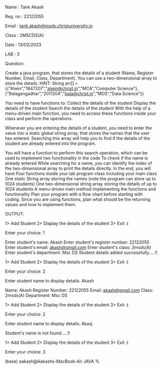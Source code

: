 Name : Tank Akash 

Reg. no : 22122055 

Email : tank.akash@msds.christuniversity.in 

Class : 2MSCDS(A)

Date : 13/02/2023



LAB : 3

Question: 

Create a java program, that stores the details of a student (Name, Register Number, Email, Class, Department).
You can use a two-dimensional array to store the details.
HINT: String arr[] = {{"Alwin","1847207","alwin@christ.in","MCA","Computer Science"},{"Balagangadhar","2011204","bala@christ.in","MDS","Data Science"}}

You need to have functions to:
Collect the details of the student
Display the details of the student
Search the details of the student
With the help of a menu-driven main function, you need to access these functions inside your class and perform the operations.

Whenever you are entering the details of a student, you need to enter the value into a static global string array, that stores the names that the user has entered. Searching this array will help you to find if the details of the student are already entered into the program.

You will have a function to perform this search operation, which can be used to implement two functionality in the code
To check if the name is already entered
While searching for a name, you can identify the index of the two-dimensional array to print the details directly.
In the end, you will have
Four functions inside your lab program class including your main class
One static String array storing the names (note the program can store up to 1024 students)
One two-dimensional string array storing the details of up to 1024 students
A menu-driven main method implementing the functions and functionality
Plan your program with a flow chart before starting with coding.
Since you are using functions, plan what should be the returning values and how to implement them.


OUTPUT:


1> Add Student
2> Display the details of the student
3> Exit :( 


Enter your choice: 1


Enter student's name: Akash
Enter student's register number: 22122055
Enter student's email: akash@gmail.com
Enter student's class: 2msds(A)
Enter student's department: Msc DS
Student details added successfully.....!!



1> Add Student
2> Display the details of the student
3> Exit :( 


Enter your choice: 2


Enter student name to display details: Akash

Name: Akash
Register Number: 22122055
Email: akash@gmail.com
Class: 2msds(A)
Department: Msc DS



1> Add Student
2> Display the details of the student
3> Exit :( 


Enter your choice: 2


Enter student name to display details: Akasj

Student's name is not found.....!!



1> Add Student
2> Display the details of the student
3> Exit :( 


Enter your choice: 3

(base) aakash@Aakashs-MacBook-Air JAVA % 
